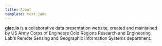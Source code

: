 ```yaml
---
title: About
template: text.jade
---
```


**glac.io** is a collaborative data presentation website, created and maintained by US Army Corps of Engineers Cold Regions Research and Engineering Lab's Remote Sensing and Geographic Information Systems department.

